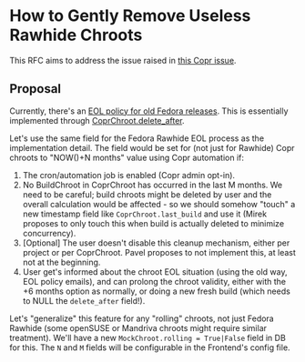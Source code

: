 How to Gently Remove Useless Rawhide Chroots
============================================

This RFC aims to address the issue raised in [this Copr issue](https://github.com/fedora-copr/copr/issues/2933).

Proposal
--------

Currently, there's an [EOL policy for old Fedora releases](https://docs.pagure.org/copr.copr/how_to_manage_chroots.html#eol-deactivation-process).
This is essentially implemented through [CoprChroot.delete_after](https://github.com/fedora-copr/copr/blob/df6548c8bd605cd944c88a8a5682af494061b624/frontend/coprs_frontend/commands/alter_chroot.py#L61).

Let's use the same field for the Fedora Rawhide EOL process as the
implementation detail. The field would be set for (not just for Rawhide) Copr
chroots to "NOW()+N months" value using Copr automation if:

1. The cron/automation job is enabled (Copr admin opt-in).
2. No BuildChroot in CoprChroot has occurred in the last M months.  We need to
   be careful; build chroots might be deleted by user and the overall
   calculation would be affected - so we should somehow "touch" a new timestamp
   field like `CoprChroot.last_build` and use it (Mirek proposes to only touch
   this when build is actually deleted to minimize concurrency).
3. [Optional] The user doesn't disable this cleanup mechanism, either per
   project or per CoprChroot.  Pavel proposes to not implement this, at least
   not at the beginning.
4. User get's informed about the chroot EOL situation (using the old way, EOL
   policy emails), and can prolong the chroot validity, either with the +6
   months option as normally, or doing a new fresh build (which needs to NULL
   the `delete_after` field!).

Let's "generalize" this feature for any "rolling" chroots, not just Fedora
Rawhide (some openSUSE or Mandriva chroots might require similar treatment).
We'll have a new `MockChroot.rolling = True|False` field in DB for this.
The `N` and `M` fields will be configurable in the Frontend's config file.
